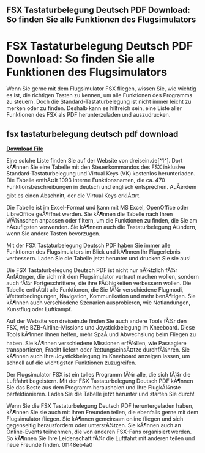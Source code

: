 ## FSX Tastaturbelegung Deutsch PDF Download: So finden Sie alle Funktionen des Flugsimulators

  
# FSX Tastaturbelegung Deutsch PDF Download: So finden Sie alle Funktionen des Flugsimulators
  
Wenn Sie gerne mit dem Flugsimulator FSX fliegen, wissen Sie, wie wichtig es ist, die richtigen Tasten zu kennen, um alle Funktionen des Programms zu steuern. Doch die Standard-Tastaturbelegung ist nicht immer leicht zu merken oder zu finden. Deshalb kann es hilfreich sein, eine Liste aller Funktionen des FSX als PDF herunterzuladen und auszudrucken.
 
## fsx tastaturbelegung deutsch pdf download


[**Download File**](https://www.google.com/url?q=https%3A%2F%2Furloso.com%2F2tLoes&sa=D&sntz=1&usg=AOvVaw3yA4IBzIdc7_9wGpsV_eIQ)

  
Eine solche Liste finden Sie auf der Website von dreisein.de[^1^]. Dort kÃ¶nnen Sie eine Tabelle mit den Steuerkommandos des FSX inklusive Standard-Tastaturbelegung und Virtual Keys (VK) kostenlos herunterladen. Die Tabelle enthÃ¤lt 1093 interne Funktionsnamen, die ca. 470 Funktionsbeschreibungen in deutsch und englisch entsprechen. AuÃerdem gibt es einen Abschnitt, der die Virtual Keys erklÃ¤rt.
  
Die Tabelle ist im Excel-Format und kann mit MS Excel, OpenOffice oder LibreOffice geÃ¶ffnet werden. Sie kÃ¶nnen die Tabelle nach Ihren WÃ¼nschen anpassen oder filtern, um die Funktionen zu finden, die Sie am hÃ¤ufigsten verwenden. Sie kÃ¶nnen auch die Tastaturbelegung Ã¤ndern, wenn Sie andere Tasten bevorzugen.
  
Mit der FSX Tastaturbelegung Deutsch PDF haben Sie immer alle Funktionen des Flugsimulators im Blick und kÃ¶nnen Ihr Flugerlebnis verbessern. Laden Sie die Tabelle jetzt herunter und drucken Sie sie aus!
  
Die FSX Tastaturbelegung Deutsch PDF ist nicht nur nÃ¼tzlich fÃ¼r AnfÃ¤nger, die sich mit dem Flugsimulator vertraut machen wollen, sondern auch fÃ¼r Fortgeschrittene, die ihre FÃ¤higkeiten verbessern wollen. Die Tabelle enthÃ¤lt alle Funktionen, die Sie fÃ¼r verschiedene Flugmodi, Wetterbedingungen, Navigation, Kommunikation und mehr benÃ¶tigen. Sie kÃ¶nnen auch verschiedene Szenarien ausprobieren, wie Notlandungen, Kunstflug oder Luftkampf.
  
Auf der Website von dreisein.de finden Sie auch andere Tools fÃ¼r den FSX, wie BZB-Airline-Missions und Joystickbelegung im Kneeboard. Diese Tools kÃ¶nnen Ihnen helfen, mehr SpaÃ und Abwechslung beim Fliegen zu haben. Sie kÃ¶nnen verschiedene Missionen erfÃ¼llen, wie Passagiere transportieren, Fracht liefern oder RettungseinsÃ¤tze durchfÃ¼hren. Sie kÃ¶nnen auch Ihre Joystickbelegung im Kneeboard anzeigen lassen, um schnell auf die wichtigsten Funktionen zuzugreifen.
  
Der Flugsimulator FSX ist ein tolles Programm fÃ¼r alle, die sich fÃ¼r die Luftfahrt begeistern. Mit der FSX Tastaturbelegung Deutsch PDF kÃ¶nnen Sie das Beste aus dem Programm herausholen und Ihre FlugkÃ¼nste perfektionieren. Laden Sie die Tabelle jetzt herunter und starten Sie durch!
  
Wenn Sie die FSX Tastaturbelegung Deutsch PDF heruntergeladen haben, kÃ¶nnen Sie sie auch mit Ihren Freunden teilen, die ebenfalls gerne mit dem Flugsimulator fliegen. Sie kÃ¶nnen gemeinsam online fliegen und sich gegenseitig herausfordern oder unterstÃ¼tzen. Sie kÃ¶nnen auch an Online-Events teilnehmen, die von anderen FSX-Fans organisiert werden. So kÃ¶nnen Sie Ihre Leidenschaft fÃ¼r die Luftfahrt mit anderen teilen und neue Freunde finden.
 0f148eb4a0
